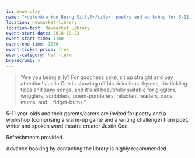 ```yaml
---
id: newm-play
name: "<cite>Are You Being Silly?</cite>: poetry and workshop for 5-11 year-olds from performance poet Justin Coe"
location: newmarket-library
location-text: Newmarket Library
event-start-date: 2018-10-23
event-start-time: 1100
event-end-time: 1230
event-ticket-price: free
event-category: half-term
breadcrumb: y
---
```


> "Are you being silly? For goodness sake, sit up straight and pay attention! Justin Coe is showing off his ridiculous rhymes, rib-tickling tales and zany songs, and it's all beautifully suitable for gigglers, wrigglers, scribblers, poem-ponderers, reluctant readers, dads, mums, and... fidget-bums."

5-11 year-olds and their parents/carers are invited for poetry and a workshop (comprising a warm-up game and a writing challenge) from poet, writer and spoken word theatre creator Justin Coe.

Refreshments provided.

Advance booking by contacting the library is highly recommended.
